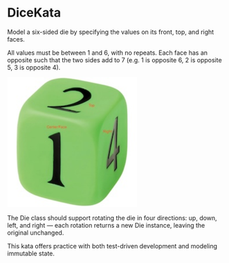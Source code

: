 # DiceKata
Model a six-sided die by specifying the values on its front, top, and right faces. 

All values must be between 1 and 6, with no repeats. Each face has an opposite such that the two sides add to 7 (e.g. 1 is opposite 6, 2 is opposite 5, 3 is opposite 4).

<img src="./Die%20w.Text.jpg" width="300" height="300" alt="Description of the image">

The Die class should support rotating the die in four directions: up, down, left, and right — each rotation returns a new Die instance, leaving the original unchanged.

This kata offers practice with both test-driven development and modeling immutable state.



